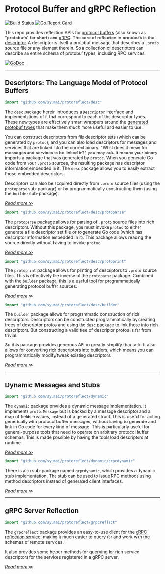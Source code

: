 # Protocol Buffer and gRPC Reflection
[![Build Status](https://travis-ci.com/jhump/protoreflect.svg?branch=master)](https://travis-ci.com/github/jhump/protoreflect/branches)
[![Go Report Card](https://goreportcard.com/badge/github.com/jhump/protoreflect)](https://goreportcard.com/report/github.com/jhump/protoreflect)

This repo provides reflection APIs for [protocol buffers](https://developers.google.com/protocol-buffers/) (also known as "protobufs" for short)
and [gRPC](https://grpc.io/). The core of reflection in protobufs is the
[descriptor](https://github.com/google/protobuf/blob/199d82fde1734ab5bc931cd0de93309e50cd7ab9/src/google/protobuf/descriptor.proto).
A descriptor is itself a protobuf message that describes a `.proto` source file or any element
therein. So a collection of descriptors can describe an entire schema of protobuf types, including
RPC services.

[![GoDoc](https://godoc.org/github.com/jhump/protoreflect?status.svg)](https://godoc.org/github.com/jhump/protoreflect)

----
## Descriptors: The Language Model of Protocol Buffers

```go
import "github.com/syumai/protoreflect/desc"
```

The `desc` package herein introduces a `Descriptor` interface and implementations of it that
correspond to each of the descriptor types. These new types are effectively smart wrappers around
the [generated protobuf types](https://github.com/golang/protobuf/blob/master/protoc-gen-go/descriptor/descriptor.pb.go)
that make them *much* more useful and easier to use.

You can construct descriptors from file descriptor sets (which can be generated by `protoc`), and
you can also load descriptors for messages and services that are linked into the current binary.
"What does it mean for messages and services to be linked in?" you may ask. It means your binary
imports a package that was generated by `protoc`. When you generate Go code from your `.proto`
sources, the resulting package has descriptor information embedded in it. The `desc` package allows
you to easily extract those embedded descriptors.

Descriptors can also be acquired directly from `.proto` source files (using the `protoparse` sub-package)
or by programmatically constructing them (using the `builder` sub-package).

*[Read more ≫](https://godoc.org/github.com/jhump/protoreflect/desc)*

```go
import "github.com/syumai/protoreflect/desc/protoparse"
```

The `protoparse` package allows for parsing of `.proto` source files into rich descriptors. Without
this package, you must invoke `protoc` to either generate a file descriptor set file or to generate
Go code (which has descriptor information embedded in it). This package allows reading the source
directly without having to invoke `protoc`.

*[Read more ≫](https://godoc.org/github.com/jhump/protoreflect/desc/protoparse)*

```go
import "github.com/syumai/protoreflect/desc/protoprint"
```

The `protoprint` package allows for printing of descriptors to `.proto` source files. This is
effectively the inverse of the `protoparse` package. Combined with the `builder` package, this
is a useful tool for programmatically generating protocol buffer sources.

*[Read more ≫](https://godoc.org/github.com/jhump/protoreflect/desc/protoprint)*

```go
import "github.com/syumai/protoreflect/desc/builder"
```

The `builder` package allows for programmatic construction of rich descriptors. Descriptors can
be constructed programmatically by creating trees of descriptor protos and using the `desc` package
to link those into rich descriptors. But constructing a valid tree of descriptor protos is far from
trivial.

So this package provides generous API to greatly simplify that task. It also allows for converting
rich descriptors into builders, which means you can programmatically modify/tweak existing
descriptors.

*[Read more ≫](https://godoc.org/github.com/jhump/protoreflect/desc/builder)*

----
## Dynamic Messages and Stubs

```go
import "github.com/syumai/protoreflect/dynamic"
```

The `dynamic` package provides a dynamic message implementation. It implements `proto.Message` but
is backed by a message descriptor and a map of fields->values, instead of a generated struct. This
is useful for acting generically with protocol buffer messages, without having to generate and link
in Go code for every kind of message. This is particularly useful for general-purpose tools that
need to operate on arbitrary protocol buffer schemas. This is made possible by having the tools load
descriptors at runtime.

*[Read more ≫](https://godoc.org/github.com/jhump/protoreflect/dynamic)*

```go
import "github.com/syumai/protoreflect/dynamic/grpcdynamic"
```

There is also sub-package named `grpcdynamic`, which provides a dynamic stub implementation. The stub can
be used to issue RPC methods using method descriptors instead of generated client interfaces.

*[Read more ≫](https://godoc.org/github.com/jhump/protoreflect/dynamic/grpcdynamic)*

----
## gRPC Server Reflection

```go
import "github.com/syumai/protoreflect/grpcreflect"
```

The `grpcreflect` package provides an easy-to-use client for the
[gRPC reflection service](https://github.com/grpc/grpc-go/blob/6bd4f6eb1ea9d81d1209494242554dcde44429a4/reflection/grpc_reflection_v1alpha/reflection.proto#L36),
making it much easier to query for and work with the schemas of remote services.

It also provides some helper methods for querying for rich service descriptors for the
services registered in a gRPC server.

*[Read more ≫](https://godoc.org/github.com/jhump/protoreflect/grpcreflect)*
